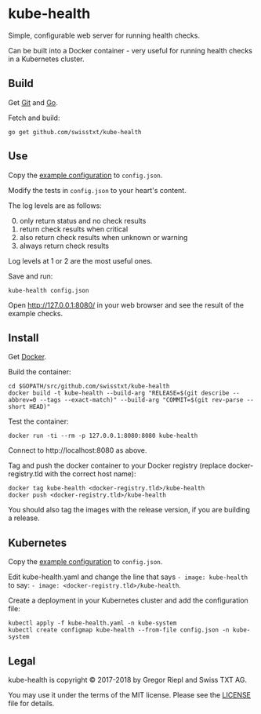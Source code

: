 # kube-health

Simple, configurable web server for running health checks.

Can be built into a Docker container - very useful for running
health checks in a Kubernetes cluster.

## Build

Get [Git](https://git-scm.com/) and [Go](https://golang.org/).

Fetch and build:
```
go get github.com/swisstxt/kube-health
```

## Use

Copy the [example configuration](example-config.json) to `config.json`.

Modify the tests in `config.json` to your heart's content.

The log levels are as follows:

0. only return status and no check results
1. return check results when critical
2. also return check results when unknown or warning
3. always return check results

Log levels at 1 or 2 are the most useful ones.

Save and run:
```
kube-health config.json
```

Open http://127.0.0.1:8080/ in your web browser and see the result of the example checks.

## Install

Get [Docker](https://www.docker.com/).

Build the container:
```
cd $GOPATH/src/github.com/swisstxt/kube-health
docker build -t kube-health --build-arg "RELEASE=$(git describe --abbrev=0 --tags --exact-match)" --build-arg "COMMIT=$(git rev-parse --short HEAD)"
```

Test the container:
```
docker run -ti --rm -p 127.0.0.1:8080:8080 kube-health
```

Connect to http://localhost:8080 as above.

Tag and push the docker container to your Docker registry (replace docker-registry.tld with the
correct host name):
```
docker tag kube-health <docker-registry.tld>/kube-health
docker push <docker-registry.tld>/kube-health
```

You should also tag the images with the release version, if you are building a release.

## Kubernetes

Copy the [example configuration](example-config.json) to `config.json`.

Edit kube-health.yaml and change the line that says `- image: kube-health` to say:
`- image: <docker-registry.tld>/kube-health`.

Create a deployment in your Kubernetes cluster and add the configuration file:
```
kubectl apply -f kube-health.yaml -n kube-system
kubectl create configmap kube-health --from-file config.json -n kube-system
```

## Legal

kube-health is copyright © 2017-2018 by Gregor Riepl and Swiss TXT AG.

You may use it under the terms of the MIT license.
Please see the [LICENSE](LICENSE) file for details.
